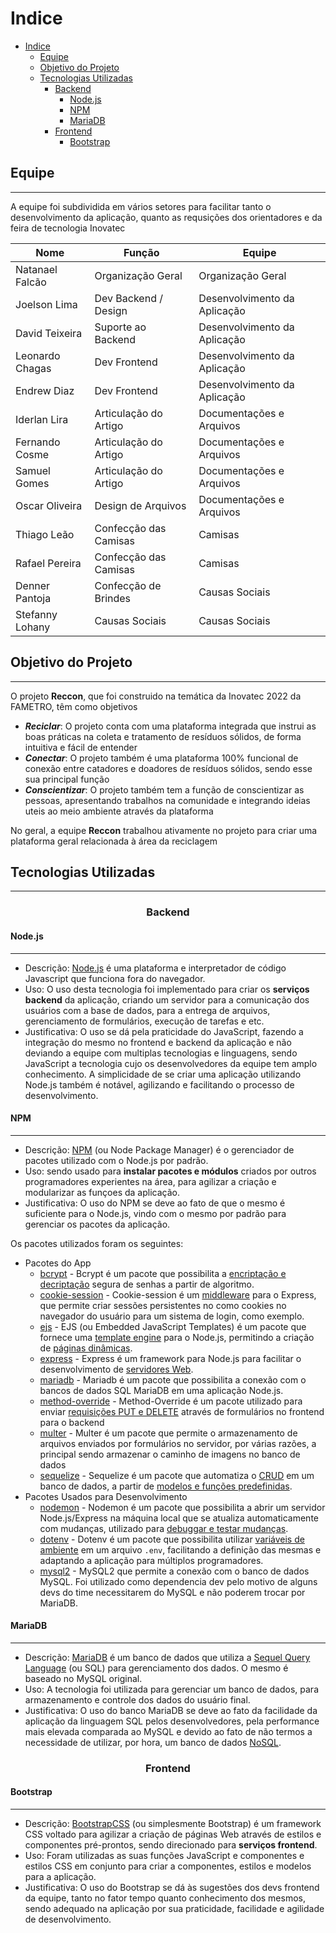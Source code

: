 # Indice

- [Indice](#indice)
  - [Equipe](#equipe)
  - [Objetivo do Projeto](#objetivo-do-projeto)
  - [Tecnologias Utilizadas](#tecnologias-utilizadas)
    - [Backend](#backend)
      - [Node.js](#nodejs)
      - [NPM](#npm)
      - [MariaDB](#mariadb)
    - [Frontend](#frontend)
      - [Bootstrap](#bootstrap)

## Equipe

---

A equipe foi subdividida em vários setores para facilitar tanto o desenvolvimento da aplicação, quanto as requsições dos orientadores e da feira de tecnologia Inovatec

| Nome            | Função                | Equipe                       |
| --------------- | --------------------- | ---------------------------- |
| Natanael Falcão | Organização Geral     | Organização Geral            |
| Joelson Lima    | Dev Backend / Design  | Desenvolvimento da Aplicação |
| David Teixeira  | Suporte ao Backend    | Desenvolvimento da Aplicação |
| Leonardo Chagas | Dev Frontend          | Desenvolvimento da Aplicação |
| Endrew Diaz     | Dev Frontend          | Desenvolvimento da Aplicação |
| Iderlan Lira    | Articulação do Artigo | Documentações e Arquivos     |
| Fernando Cosme  | Articulação do Artigo | Documentações e Arquivos     |
| Samuel Gomes    | Articulação do Artigo | Documentações e Arquivos     |
| Oscar Oliveira  | Design de Arquivos    | Documentações e Arquivos     |
| Thiago Leão     | Confecção das Camisas | Camisas                      |
| Rafael Pereira  | Confecção das Camisas | Camisas                      |
| Denner Pantoja  | Confecção de Brindes  | Causas Sociais               |
| Stefanny Lohany | Causas Sociais        | Causas Sociais               |

## Objetivo do Projeto

---

O projeto **Reccon**, que foi construido na temática da Inovatec 2022 da FAMETRO, têm como objetivos

- **_Reciclar_**: O projeto conta com uma plataforma integrada que instrui as boas práticas na coleta e tratamento de resíduos sólidos, de forma intuitiva e fácil de entender
- **_Conectar_**: O projeto também é uma plataforma 100% funcional de conexão entre catadores e doadores de resíduos sólidos, sendo esse sua principal função
- **_Conscientizar_**: O projeto também tem a função de conscientizar as pessoas, apresentando trabalhos na comunidade e integrando ideias uteis ao meio ambiente através da plataforma

No geral, a equipe **Reccon** trabalhou ativamente no projeto para criar uma plataforma geral relacionada à área da reciclagem

## Tecnologias Utilizadas

---

<div align=center>

### Backend

</div>

#### Node.js

---

- Descrição: [Node.js](https://nodejs.org/pt-br/) é uma plataforma e interpretador de código Javascript que funciona fora do navegador.
- Uso: O uso desta tecnologia foi implementado para criar os **serviços backend** da aplicação, criando um servidor para a comunicação dos usuários com a base de dados, para a entrega de arquivos, gerenciamento de formulários, execução de tarefas e etc.
- Justificativa: O uso se dá pela praticidade do JavaScript, fazendo a integração do mesmo no frontend e backend da aplicação e não deviando a equipe com multiplas tecnologias e linguagens, sendo JavaScript a tecnologia cujo os desenvolvedores da equipe tem amplo conhecimento. A simplicidade de se criar uma aplicação utilizando Node.js também é notável, agilizando e facilitando o processo de desenvolvimento.

#### NPM

---

- Descrição: [NPM](https://www.npmjs.com/) (ou Node Package Manager) é o gerenciador de pacotes utilizado com o Node.js por padrão.
- Uso: sendo usado para **instalar pacotes e módulos** criados por outros programadores experientes na área, para agilizar a criação e modularizar as funçoes da aplicação.
- Justificativa: O uso do NPM se deve ao fato de que o mesmo é suficiente para o Node.js, vindo com o mesmo por padrão para gerenciar os pacotes da aplicação.

Os pacotes utilizados foram os seguintes:

- Pacotes do App
  - [bcrypt](https://www.npmjs.com/package/bcrypt) - Bcrypt é um pacote que possibilita a [encriptação e decriptação](https://www.voitto.com.br/blog/artigo/o-que-e-hash-e-como-funciona) segura de senhas a partir de algoritmo.
  - [cookie-session](https://www.npmjs.com/package/cookie-session) - Cookie-session é um [middleware](https://www.redhat.com/pt-br/topics/middleware/what-is-middleware) para o Express, que permite criar sessões persistentes no como cookies no navegador do usuário para um sistema de login, como exemplo.
  - [ejs](https://www.npmjs.com/package/ejs) - EJS (ou Embedded JavaScript Templates) é um pacote que fornece uma [template engine](https://www.treinaweb.com.br/blog/o-que-e-template-engine) para o Node.js, permitindo a criação de [páginas dinâmicas](https://www.agenciamacan.com.br/blog/site-dinamico-vs-estatico-qual-a-diferenca-entre-eles).
  - [express](https://www.npmjs.com/package/express) - Express é um framework para Node.js para facilitar o desenvolvimento de [servidores Web](https://developer.mozilla.org/pt-BR/docs/Learn/Common_questions/What_is_a_web_server).
  - [mariadb](https://www.npmjs.com/package/mariadb) - Mariadb é um pacote que possibilita a conexão com o bancos de dados SQL MariaDB em uma aplicação Node.js.
  - [method-override](https://www.npmjs.com/package/method-override) - Method-Override é um pacote utilizado para enviar [requisições PUT e DELETE](http://protocoloti.blogspot.com/2012/11/http-requisicao-e-resposta.html) através de formulários no frontend para o backend
  - [multer](https://www.npmjs.com/package/multer) - Multer é um pacote que permite o armazenamento de arquivos enviados por formulários no servidor, por várias razões, a principal sendo armazenar o caminho de imagens no banco de dados
  - [sequelize](https://www.npmjs.com/package/sequelize) - Sequelize é um pacote que automatiza o [CRUD](https://developer.mozilla.org/pt-BR/docs/Glossary/CRUD) em um banco de dados, a partir de [modelos e funções predefinidas](https://www.lewagon.com/pt-BR/blog/o-que-e-padrao-mvc).
- Pacotes Usados para Desenvolvimento
  - [nodemon](https://www.npmjs.com/package/nodemon) - Nodemon é um pacote que possibilita a abrir um servidor Node.js/Express na máquina local que se atualiza automaticamente com mudanças, utilizado para [debuggar e testar mudanças](https://www.hostgator.com.br/blog/debug-desenvolvimento-web/).
  - [dotenv](https://www.npmjs.com/package/dotenv) - Dotenv é um pacote que possibilita utilizar [variáveis de ambiente](https://pt.wikipedia.org/wiki/Vari%C3%A1vel_de_ambiente) em um arquivo `.env`, facilitando a definição das mesmas e adaptando a aplicação para múltiplos programadores.
  - [mysql2](https://www.npmjs.com/package/mysql2) - MySQL2 que permite a conexão com o banco de dados MySQL. Foi utilizado como dependencia dev pelo motivo de alguns devs do time necessitarem do MySQL e não poderem trocar por MariaDB.

#### MariaDB

---

- Descrição: [MariaDB](https://mariadb.org/) é um banco de dados que utiliza a [Sequel Query Language](https://www.alura.com.br/artigos/o-que-e-sql) (ou SQL) para gerenciamento dos dados. O mesmo é baseado no MySQL original.
- Uso: A tecnologia foi utilizada para gerenciar um banco de dados, para armazenamento e controle dos dados do usuário final.
- Justificativa: O uso do banco MariaDB se deve ao fato da facilidade da aplicação da linguagem SQL pelos desenvolvedores, pela performance mais elevada comparada ao MySQL e devido ao fato de não termos a necessidade de utilizar, por hora, um banco de dados [NoSQL](https://blog.geekhunter.com.br/banco-de-dados-nosql-um-manual-pratico-e-didatico/).

<div align=center>

### Frontend

</div>

#### Bootstrap

---

- Descrição: [BootstrapCSS](https://getbootstrap.com/) (ou simplesmente Bootstrap) é um framework CSS voltado para agilizar a criação de páginas Web através de estilos e componentes pré-prontos, sendo direcionado para **serviços frontend**.
- Uso: Foram utilizadas as suas funções JavaScript e componentes e estilos CSS em conjunto para criar a componentes, estilos e modelos para a aplicação.
- Justificativa: O uso do Bootstrap se dá às sugestões dos devs frontend da equipe, tanto no fator tempo quanto conhecimento dos mesmos, sendo adequado na aplicação por sua praticidade, facilidade e agilidade de desenvolvimento.
